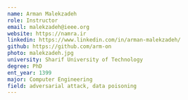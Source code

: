 ```yaml
---
name: Arman Malekzadeh
role: Instructor
email: malekzadeh@ieee.org
website: https://namra.ir
linkedin: https://www.linkedin.com/in/arman-malekzadeh/
github: https://github.com/arm-on
photo: malekzadeh.jpg
university: Sharif University of Technology
degree: PhD
ent_year: 1399
major: Computer Engineering
field: adversarial attack, data poisoning
---
```

